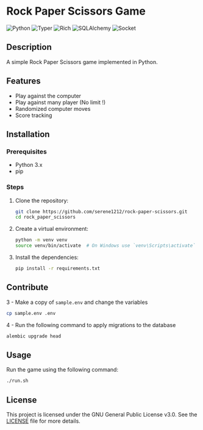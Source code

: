 # Rock Paper Scissors Game

<img src="https://img.shields.io/badge/Python-3.x-blue" alt="Python"> <img src="https://img.shields.io/badge/Typer-0.12.3-green" alt="Typer"> <img src="https://img.shields.io/badge/Rich-13.7.1-purple" alt="Rich"> <img src="https://img.shields.io/badge/SQLAlchemy-2.0.31-red" alt="SQLAlchemy"> <img src="https://img.shields.io/badge/Socket-yellow" alt="Socket">

## Description
A simple Rock Paper Scissors game implemented in Python.

## Features
- Play against the computer
- Play against many player (No limit !)
- Randomized computer moves
- Score tracking

## Installation

### Prerequisites
- Python 3.x
- pip

### Steps
1. Clone the repository:
    ```sh
    git clone https://github.com/serene1212/rock-paper-scissors.git
    cd rock_paper_scissors
    ```
2. Create a virtual environment:
    ```sh
    python -m venv venv
    source venv/bin/activate  # On Windows use `venv\Scripts\activate`
    ```
3. Install the dependencies:
    ```sh
    pip install -r requirements.txt
    ```
## Contribute

3 - Make a copy of `sample.env` and change the variables
```bash
cp sample.env .env
```

4 - Run the following command to apply migrations to the database
```bash
alembic upgrade head
```

## Usage
Run the game using the following command:
```sh
./run.sh
```
## License
This project is licensed under the GNU General Public License v3.0. See the [LICENSE](./LICENSE) file for more details.


